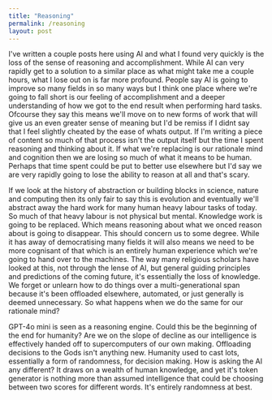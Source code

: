 ```yaml
---
title: "Reasoning"
permalink: /reasoning
layout: post
---
```


I've written a couple posts here using AI and what I found very quickly is the loss of the sense of reasoning and accomplishment. 
While AI can very rapidly get to a solution to a similar place as what might take me a couple hours, what I lose out on is far more 
profound. People say AI is going to improve so many fields in so many ways but I think one place where we're going to fall 
short is our feeling of accomplishment and a deeper understanding of how we got to the end result when performing hard tasks. 
Ofcourse they say this means we'll move on to new forms of work that will give us an even greater sense of meaning but 
I'd be remiss if I didnt say that I feel slightly cheated by the ease of whats output. If I'm writing a piece of content
so much of that process isn't the output itself but the time I spent reasoning and thinking about it. If what we're replacing is 
our rationale mind and cognition then we are losing so much of what it means to be human. Perhaps that time spent 
could be put to better use elsewhere but I'd say we are very rapidly going to lose the ability to reason at all and that's 
scary.

If we look at the history of abstraction or building blocks in science, nature and computing then its only fair to say 
this is evolution and eventually we'll abstract away the hard work for many human heavy labour tasks of today. So much 
of that heavy labour is not physical but mental. Knowledge work is going to be replaced. Which means reasoning about what 
we onced reason about is going to disappear. This should concern us to some degree. While it has away of democratising many 
fields it will also means we need to be more cognisant of that which is an entirely human experience which we're going to 
hand over to the machines. The way many religious scholars have looked at this, not through the lense of AI, but general 
guiding principles and predictions of the coming future, it's essentially the loss of knowledge. We forget or unlearn 
how to do things over a multi-generational span because it's been offloaded elsewhere, automated, or just generally 
is deemed unnecessary. So what happens when we do the same for our rationale mind? 

GPT-4o mini is seen as a reasoning engine. Could this be the beginning of the end for humanity? Are we on the slope of 
decline as our intelligence is effectively handed off to supercomputers of our own making. Offloading decisions to the 
Gods isn't anything new. Humanity used to cast lots, essentially a form of randomness, for decision making. How is 
asking the AI any different? It draws on a wealth of human knowledge, and yet it's token generator is nothing more 
than assumed intelligence that could be choosing between two scores for different words. It's entirely randomness at best. 
